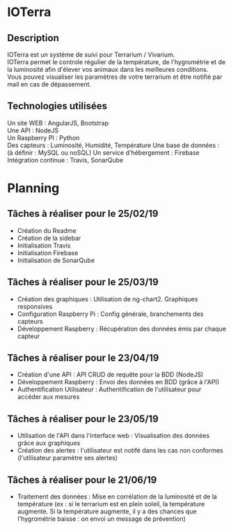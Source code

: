 # IOTerra


## Description
IOTerra est un système de suivi pour Terrarium / Vivarium.<br/>
IOTerra permet le controle régulier de la température, de l'hygrométrie et de la luminosité afin d'élever vos animaux dans les meilleures conditions.<br/>
Vous pouvez visualiser les paramètres de votre terrarium et être notifié par mail en cas de dépassement.



## Technologies utilisées
Un site WEB : AngularJS, Bootstrap<br/>
Une API : NodeJS<br/>
Un Raspberry PI : Python<br/>
Des capteurs : Luminosité, Humidité, Température
Une base de données : (à définir : MySQL ou noSQL)
Un service d'hébergement : Firebase
Intégration continue : Travis, SonarQube


# Planning


## Tâches à réaliser pour le 25/02/19
* Création du Readme
* Création de la sidebar
* Initialisation Travis
* Initialisation Firebase
* Initialisation de SonarQube


## Tâches à réaliser pour le 25/03/19
* Création des graphiques	: Utilisation de ng-chart2. Graphiques responsives
* Configuration Raspberry Pi : Config générale, branchements des capteurs
* Développement Raspberry :	Récupération des données émis par chaque capteur


## Tâches à réaliser pour le 23/04/19
* Création d'une API : API CRUD de requête pour la BDD (NodeJS)
* Développement Raspberry :	Envoi des données en BDD (grâce à l'API)
* Authentification Utilisateur : Authentification de l'utilisateur pour accéder aux mesures


## Tâches à réaliser pour le 23/05/19
* Utilisation de l'API dans l'interface web : Visualisation des données grâce aux graphiques
* Création des alertes : l'utilisateur est notifé dans les cas non conformes (l'utilisateur paramètre ses alertes)


## Tâches à réaliser pour le 21/06/19
* Traitement des données : Mise en corrélation de la luminosité et de la température (ex : si le terrarium est en plein soleil, la température augmente. Si la température augmente, il y a des chances que l'hygrométrie baisse : on envoi un message de prévention)

